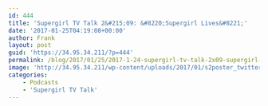 ```yaml
---
id: 444
title: 'Supergirl TV Talk 2&#215;09: &#8220;Supergirl Lives&#8221;'
date: '2017-01-25T04:19:08+00:00'
author: Frank
layout: post
guid: 'https://34.95.34.211/?p=444'
permalink: /blog/2017/01/25/2017-1-24-supergirl-tv-talk-2x09-supergirl-lives/
image: 'http://34.95.34.211/wp-content/uploads/2017/01/s2poster_twittercard-1.jpg'
categories:
    - Podcasts
    - 'Supergirl TV Talk'
---
```


<div class="
          image-block-outer-wrapper
          layout-caption-hidden
          design-layout-inline
          
          
          
        " data-test="image-block-inline-outer-wrapper"><figure class="
              sqs-block-image-figure
              intrinsic
            " style="max-width:250px;"><div class="image-block-wrapper" data-animation-override="" data-animation-role="image"><div class="sqs-image-shape-container-element
              
          
        
              has-aspect-ratio
            " style="
                position: relative;
                
                  padding-bottom:100%;
                
                overflow: hidden;
              "><noscript>![](https://images.squarespace-cdn.com/content/v1/5070e334e4b00907bc18faef/1485317821981-1W9S5CPIIEXOWRJUMAWP/image-asset.jpeg)</noscript>![](https://images.squarespace-cdn.com/content/v1/5070e334e4b00907bc18faef/1485317821981-1W9S5CPIIEXOWRJUMAWP/image-asset.jpeg)</div></div></figure></div>This week on Supergirl TV Talk, hot off their recent hit single, Tim and Frank are back to talk the mid-season premiere “Supergirl Lives” directed by geek icon Kevin Smith. Lots of fun Easter eggs in this one and the guys break them all down.

<div class="sqs-audio-embed" data-author="Thought Bubble Audio" data-color-theme="dark" data-design-style="minimal" data-duration-in-ms="" data-mime-type="audio/mpeg" data-show-download="true" data-title="Supergirl TV Talk 2x09: "Supergirl Lives"" data-url="http://www.podtrac.com/pts/redirect.mp3/archive.org/download/STVT2x09/STVT2x09.mp3"></div>